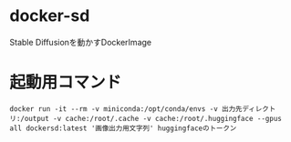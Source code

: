 # docker-sd
Stable Diffusionを動かすDockerImage

# 起動用コマンド

```shell
docker run -it --rm -v miniconda:/opt/conda/envs -v 出力先ディレクトリ:/output -v cache:/root/.cache -v cache:/root/.huggingface --gpus all dockersd:latest '画像出力用文字列' huggingfaceのトークン
```
